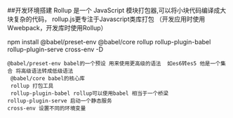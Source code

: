 
##开发环境搭建
Rollup 是一个 JavaScript 模块打包器,可以将小块代码编译成大块复杂的代码， rollup.js更专注于Javascript类库打包 （开发应用时使用Wwebpack，开发库时使用Rollup）

npm install @babel/preset-env @babel/core rollup rollup-plugin-babel rollup-plugin-serve cross-env -D

```
@babel/preset-env babel的一个预设 用来使用更高级的语法  如es6转es5 他是一个集合 将高级语法转成低级语法
 @babel/core babel的核心库
 rollup 打包工具
 rollup-plugin-babel rollup可以使用babel 相当于一个桥梁
rollup-plugin-serve 启动一个静态服务
cross-env 设置不同的环境变量
```

